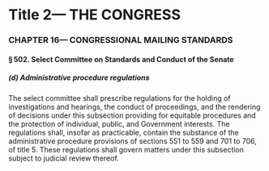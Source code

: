 
# Title 2— THE CONGRESS
### CHAPTER 16— CONGRESSIONAL MAILING STANDARDS
#### § 502. Select Committee on Standards and Conduct of the Senate
##### (d) Administrative procedure regulations

The select committee shall prescribe regulations for the holding of investigations and hearings, the conduct of proceedings, and the rendering of decisions under this subsection providing for equitable procedures and the protection of individual, public, and Government interests. The regulations shall, insofar as practicable, contain the substance of the administrative procedure provisions of sections 551 to 559 and 701 to 706, of title 5. These regulations shall govern matters under this subsection subject to judicial review thereof.
